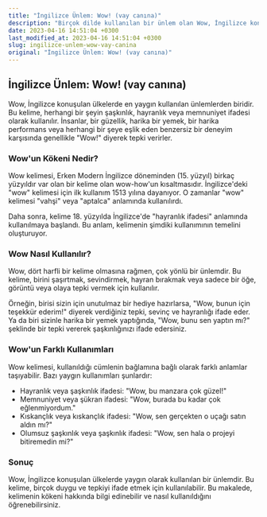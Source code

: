 ```yaml
---
title: "İngilizce Ünlem: Wow! (vay canına)"
description: "Birçok dilde kullanılan bir ünlem olan Wow, İngilizce konuşulan ülkelerde yaygın olarak kullanılmaktadır. Bu makalede, bu ünlem hakkında bilgi edinebilir ve nasıl kullanıldığını öğrenebilirsiniz."
date: 2023-04-16 14:51:04 +0300
last_modified_at: 2023-04-16 14:51:04 +0300
slug: ingilizce-unlem-wow-vay-canina
original: "İngilizce Ünlem: Wow! (vay canına)"
---
```

## İngilizce Ünlem: Wow! (vay canına)

Wow, İngilizce konuşulan ülkelerde en yaygın kullanılan ünlemlerden biridir. Bu kelime, herhangi bir şeyin şaşkınlık, hayranlık veya memnuniyet ifadesi olarak kullanılır. İnsanlar, bir güzellik, harika bir yemek, bir harika performans veya herhangi bir şeye eşlik eden benzersiz bir deneyim karşısında genellikle "Wow!" diyerek tepki verirler.

### Wow'un Kökeni Nedir?

Wow kelimesi, Erken Modern İngilizce döneminden (15. yüzyıl) birkaç yüzyıldır var olan bir kelime olan wow-how'un kısaltmasıdır. İngilizce'deki "wow" kelimesi için ilk kullanım 1513 yılına dayanıyor. O zamanlar "wow" kelimesi "vahşi" veya "aptalca" anlamında kullanılırdı.

Daha sonra, kelime 18. yüzyılda İngilizce'de "hayranlık ifadesi" anlamında kullanılmaya başlandı. Bu anlam, kelimenin şimdiki kullanımının temelini oluşturuyor.

### Wow Nasıl Kullanılır?

Wow, dört harfli bir kelime olmasına rağmen, çok yönlü bir ünlemdir. Bu kelime, birini şaşırtmak, sevindirmek, hayran bırakmak veya sadece bir öğe, görüntü veya olaya tepki vermek için kullanılır.

Örneğin, birisi sizin için unutulmaz bir hediye hazırlarsa, "Wow, bunun için teşekkür ederim!" diyerek verdiğiniz tepki, sevinç ve hayranlığı ifade eder. Ya da biri sizinle harika bir yemek yaptığında, "Wow, bunu sen yaptın mı?" şeklinde bir tepki vererek şaşkınlığınızı ifade edersiniz.

### Wow'un Farklı Kullanımları

Wow kelimesi, kullanıldığı cümlenin bağlamına bağlı olarak farklı anlamlar taşıyabilir. Bazı yaygın kullanımları şunlardır:

- Hayranlık veya şaşkınlık ifadesi: "Wow, bu manzara çok güzel!"
- Memnuniyet veya şükran ifadesi: "Wow, burada bu kadar çok eğlenmiyordum."
- Kıskançlık veya kıskançlık ifadesi: "Wow, sen gerçekten o uçağı satın aldın mı?"
- Olumsuz şaşkınlık veya şaşkınlık ifadesi: "Wow, sen hala o projeyi bitiremedin mi?"

### Sonuç

Wow, İngilizce konuşulan ülkelerde yaygın olarak kullanılan bir ünlemdir. Bu kelime, birçok duygu ve tepkiyi ifade etmek için kullanılabilir. Bu makalede, kelimenin kökeni hakkında bilgi edinebilir ve nasıl kullanıldığını öğrenebilirsiniz.